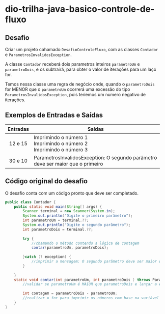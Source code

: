 # dio-trilha-java-basico-controle-de-fluxo

## Desafio
Criar um projeto cahamado `DesafioControleFluxo`, com as classes `Contador` e `ParametrosInvalidosException`.

A classe `Contador` receberá dois parametros inteiros `parametroUm` e `parametroDois`, e os subtrairá, para obter o valor de iterações para um laço for.

Temos nessa classe uma regra de negócio onde, quando o `parametroDois` for MENOR que o `parametroUm` ocorrerá uma excessão do tipo `ParametrosInvalidosException`, pois teriemos um numero negativo de iterações.

## Exemplos de Entradas e Saídas
| Entradas | Saídas|
|:---------:|--------|
|12 e 15 | Imprimindo o número 1 <br/> Imprimindo o número 2 <br/> Imprimindo o número 3|
|30 e 10 | ParametrosInvalidosException: O segundo parâmetro deve ser maior que o primeiro|

## Código original do desafio
O desafio conta com um código pronto que deve ser completado.

```java
public class Contador {
	public static void main(String[] args) {
		Scanner terminal = new Scanner(System.in);
		System.out.println("Digite o primeiro parâmetro");
		int parametroUm = terminal.??;
		System.out.println("Digite o segundo parâmetro");
		int parametroDois = terminal.??;
		
		try {
			//chamando o método contendo a lógica de contagem
			contar(parametroUm, parametroDois);
		
		}catch (? exception) {
			//imprimir a mensagem: O segundo parâmetro deve ser maior que o primeiro
		}
		
	}
	static void contar(int parametroUm, int parametroDois ) throws ParametrosInvalidosException {
		//validar se parametroUm é MAIOR que parametroDois e lançar a exceção
		
		int contagem = parametroDois - parametroUm;
		//realizar o for para imprimir os números com base na variável contagem
	}
}

```
